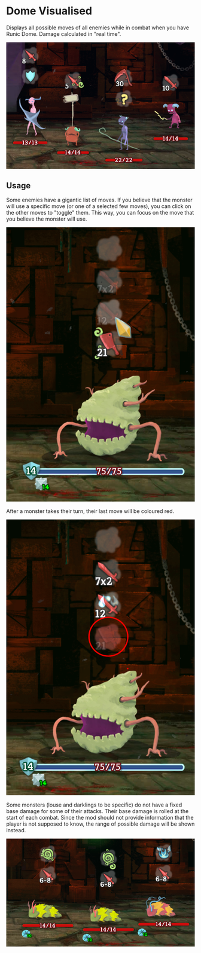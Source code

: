 # Dome Visualised

Displays all possible moves of all enemies while in combat when you have Runic Dome. Damage calculated in "real time".

![Demo](./github/demo.png)

## Usage

Some enemies have a gigantic list of moves. If you believe that the monster will use a specific move (or one of a selected few moves), you can click on the other moves to "toggle" them. This way, you can focus on the move that you believe the monster will use.

![Hiding Specific Moves](./github/toggle.png)

After a monster takes their turn, their last move will be coloured red.

![Shelled Parasite used Fell last turn.](./github/last_move.png)

Some monsters (louse and darklings to be specific) do not have a fixed base damage for some of their attacks. Their base damage is rolled at the start of each combat. Since the mod should not provide information that the player is not supposed to know, the range of possible damage will be shown instead.

![Louse](./github/damage_range.png)